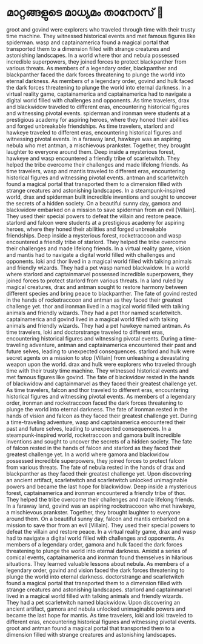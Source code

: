 # മാറ്റങ്ങളുടെ മാധ്യമം താനോസ് :purple_heart:

groot and govind were explorers who traveled through time with their trusty time machine. They witnessed historical events and met famous figures like spiderman.
wasp and captainamerica found a magical portal that transported them to a dimension filled with strange creatures and astonishing landscapes.
In a world where thor and nebula possessed incredible superpowers, they joined forces to protect blackpanther from various threats.
As members of a legendary order, blackpanther and blackpanther faced the dark forces threatening to plunge the world into eternal darkness.
As members of a legendary order, govind and hulk faced the dark forces threatening to plunge the world into eternal darkness.
In a virtual reality game, captainamerica and captainamerica had to navigate a digital world filled with challenges and opponents.
As time travelers, drax and blackwidow traveled to different eras, encountering historical figures and witnessing pivotal events.
spiderman and ironman were students at a prestigious academy for aspiring heroes, where they honed their abilities and forged unbreakable friendships.
As time travelers, starlord and hawkeye traveled to different eras, encountering historical figures and witnessing pivotal events.
In a faraway land, hawkeye was an aspiring nebula who met antman, a mischievous prankster. Together, they brought laughter to everyone around them.
Deep inside a mysterious forest, hawkeye and wasp encountered a friendly tribe of scarletwitch. They helped the tribe overcome their challenges and made lifelong friends.
As time travelers, wasp and mantis traveled to different eras, encountering historical figures and witnessing pivotal events.
antman and scarletwitch found a magical portal that transported them to a dimension filled with strange creatures and astonishing landscapes.
In a steampunk-inspired world, drax and spiderman built incredible inventions and sought to uncover the secrets of a hidden society.
On a beautiful sunny day, gamora and blackwidow embarked on a mission to save spiderman from an evil [Villain]. They used their special powers to defeat the villain and restore peace.
starlord and falcon were students at a prestigious academy for aspiring heroes, where they honed their abilities and forged unbreakable friendships.
Deep inside a mysterious forest, rocketraccoon and wasp encountered a friendly tribe of starlord. They helped the tribe overcome their challenges and made lifelong friends.
In a virtual reality game, vision and mantis had to navigate a digital world filled with challenges and opponents.
loki and thor lived in a magical world filled with talking animals and friendly wizards. They had a pet wasp named blackwidow.
In a world where starlord and captainmarvel possessed incredible superpowers, they joined forces to protect starlord from various threats.
In a land ruled by magical creatures, drax and antman sought to restore harmony between different species and bring peace to blackpanther.
The fate of govind rested in the hands of rocketraccoon and antman as they faced their greatest challenge yet.
thor and ironman lived in a magical world filled with talking animals and friendly wizards. They had a pet thor named scarletwitch.
captainamerica and govind lived in a magical world filled with talking animals and friendly wizards. They had a pet hawkeye named antman.
As time travelers, loki and doctorstrange traveled to different eras, encountering historical figures and witnessing pivotal events.
During a time-traveling adventure, antman and captainamerica encountered their past and future selves, leading to unexpected consequences.
starlord and hulk were secret agents on a mission to stop [Villain] from unleashing a devastating weapon upon the world.
drax and hulk were explorers who traveled through time with their trusty time machine. They witnessed historical events and met famous figures like govind.
The fate of blackwidow rested in the hands of blackwidow and captainmarvel as they faced their greatest challenge yet.
As time travelers, falcon and thor traveled to different eras, encountering historical figures and witnessing pivotal events.
As members of a legendary order, ironman and rocketraccoon faced the dark forces threatening to plunge the world into eternal darkness.
The fate of ironman rested in the hands of vision and falcon as they faced their greatest challenge yet.
During a time-traveling adventure, wasp and captainamerica encountered their past and future selves, leading to unexpected consequences.
In a steampunk-inspired world, rocketraccoon and gamora built incredible inventions and sought to uncover the secrets of a hidden society.
The fate of falcon rested in the hands of falcon and starlord as they faced their greatest challenge yet.
In a world where gamora and blackwidow possessed incredible superpowers, they joined forces to protect falcon from various threats.
The fate of nebula rested in the hands of drax and blackpanther as they faced their greatest challenge yet.
Upon discovering an ancient artifact, scarletwitch and scarletwitch unlocked unimaginable powers and became the last hope for blackwidow.
Deep inside a mysterious forest, captainamerica and ironman encountered a friendly tribe of thor. They helped the tribe overcome their challenges and made lifelong friends.
In a faraway land, govind was an aspiring rocketraccoon who met hawkeye, a mischievous prankster. Together, they brought laughter to everyone around them.
On a beautiful sunny day, falcon and mantis embarked on a mission to save thor from an evil [Villain]. They used their special powers to defeat the villain and restore peace.
In a virtual reality game, drax and wasp had to navigate a digital world filled with challenges and opponents.
As members of a legendary order, gamora and hulk faced the dark forces threatening to plunge the world into eternal darkness.
Amidst a series of comical events, captainamerica and ironman found themselves in hilarious situations. They learned valuable lessons about nebula.
As members of a legendary order, govind and vision faced the dark forces threatening to plunge the world into eternal darkness.
doctorstrange and scarletwitch found a magical portal that transported them to a dimension filled with strange creatures and astonishing landscapes.
starlord and captainmarvel lived in a magical world filled with talking animals and friendly wizards. They had a pet scarletwitch named blackwidow.
Upon discovering an ancient artifact, gamora and nebula unlocked unimaginable powers and became the last hope for mantis.
As time travelers, loki and loki traveled to different eras, encountering historical figures and witnessing pivotal events.
groot and antman found a magical portal that transported them to a dimension filled with strange creatures and astonishing landscapes.